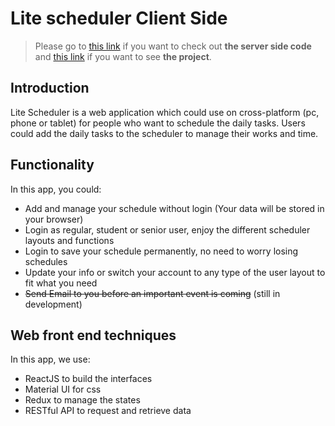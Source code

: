 # Lite scheduler Client Side
 
 >Please go to [this link](https://github.com/klwaamzhang/lite-scheduler-server) if you want to check out __the server side code__ and [this link](https://klwaamzhang.github.io/lite-scheduler-client/) if you want to see __the project__.
 
 ## Introduction
 Lite Scheduler is a web application which could use on cross-platform (pc, phone or tablet) for people who want to schedule the daily tasks. Users could add the daily tasks to the scheduler to manage their works and time.

 ## Functionality
 In this app, you could:
* Add and manage your schedule without login (Your data will be stored in your browser)
* Login as regular, student or senior user, enjoy the different scheduler layouts and functions
* Login to save your schedule permanently, no need to worry losing schedules
* Update your info or switch your account to any type of the user layout to fit what you need
* <del>Send Email to you before an important event is coming</del> (still in development)

## Web front end techniques
 In this app, we use:
 * ReactJS to build the interfaces
 * Material UI for css
 * Redux to manage the states
 * RESTful API to request and retrieve data
